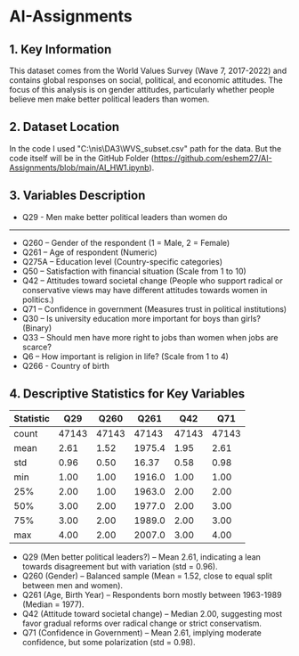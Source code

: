 # AI-Assignments

## 1. Key Information

This dataset comes from the World Values Survey (Wave 7, 2017-2022) and contains global responses on social, political, and economic attitudes. 
The focus of this analysis is on gender attitudes, particularly whether people believe men make better political leaders than women.

## 2. Dataset Location

In the code I used "C:\\nis\DA3\WVS_subset.csv" path for the data. But the code itself will be in the GitHub Folder (https://github.com/eshem27/AI-Assignments/blob/main/AI_HW1.ipynb). 

## 3. Variables Description

* Q29 - Men make better political leaders than women do
______________________________________________________

* Q260 – Gender of the respondent (1 = Male, 2 = Female) 
* Q261 – Age of respondent (Numeric)
* Q275A – Education level (Country-specific categories)
* Q50 – Satisfaction with financial situation (Scale from 1 to 10)
* Q42 – Attitudes toward societal change (People who support radical or conservative views may have different attitudes towards women in politics.)
* Q71 – Confidence in government (Measures trust in political institutions)
* Q30 – Is university education more important for boys than girls? (Binary)
* Q33 – Should men have more right to jobs than women when jobs are scarce?
* Q6 – How important is religion in life? (Scale from 1 to 4)
* Q266 - Country of birth

## 4. Descriptive Statistics for Key Variables

| Statistic | Q29   | Q260  | Q261   | Q42   | Q71   |
|-----------|-------|-------|--------|-------|-------|
| count     | 47143 | 47143 | 47143  | 47143 | 47143 |
| mean      | 2.61  | 1.52  | 1975.4 | 1.95  | 2.61  |
| std       | 0.96  | 0.50  | 16.37  | 0.58  | 0.98  |
| min       | 1.00  | 1.00  | 1916.0 | 1.00  | 1.00  |
| 25%       | 2.00  | 1.00  | 1963.0 | 2.00  | 2.00  |
| 50%       | 3.00  | 2.00  | 1977.0 | 2.00  | 3.00  |
| 75%       | 3.00  | 2.00  | 1989.0 | 2.00  | 3.00  |
| max       | 4.00  | 2.00  | 2007.0 | 3.00  | 4.00  |


* Q29 (Men better political leaders?) – Mean 2.61, indicating a lean towards disagreement but with variation (std = 0.96).
* Q260 (Gender) – Balanced sample (Mean = 1.52, close to equal split between men and women).
* Q261 (Age, Birth Year) – Respondents born mostly between 1963-1989 (Median = 1977).
* Q42 (Attitude toward societal change) – Median 2.00, suggesting most favor gradual reforms over radical change or strict conservatism.
* Q71 (Confidence in Government) – Mean 2.61, implying moderate confidence, but some polarization (std = 0.98).




